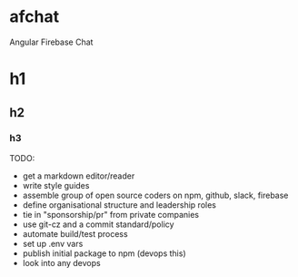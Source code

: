 # afchat
Angular Firebase Chat
# h1
## h2
### h3

TODO:
* get a markdown editor/reader
* write style guides
* assemble group of open source coders on npm, github, slack, firebase
* define organisational structure and leadership roles
* tie in "sponsorship/pr" from private companies
* use git-cz and a commit standard/policy
* automate build/test process
* set up .env vars
* publish initial package to npm (devops this)
* look into any devops
